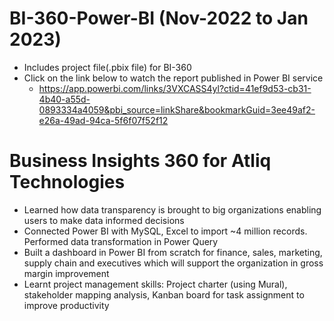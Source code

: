 # BI-360-Power-BI (Nov-2022 to Jan 2023)
- Includes project file(.pbix file) for BI-360 
- Click on the link below to watch the report published in Power BI service
   - https://app.powerbi.com/links/3VXCASS4yl?ctid=41ef9d53-cb31-4b40-a55d-0893334a4059&pbi_source=linkShare&bookmarkGuid=3ee49af2-e26a-49ad-94ca-5f6f07f52f12

# Business Insights 360 for Atliq Technologies
- 	Learned how data transparency is brought to big organizations enabling users to make data informed decisions 
- 	Connected Power BI with MySQL, Excel to import ~4 million records. Performed data transformation in Power Query
- 	Built a dashboard in Power BI from scratch for finance, sales, marketing, supply chain and executives which will support the organization in gross margin improvement
- 	Learnt project management skills: Project charter (using Mural), stakeholder mapping analysis, Kanban board for task assignment to improve productivity

   
